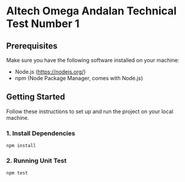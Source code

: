 # Altech Omega Andalan Technical Test Number 1

## Prerequisites

Make sure you have the following software installed on your machine:

- Node.js (https://nodejs.org/)
- npm (Node Package Manager, comes with Node.js)

## Getting Started

Follow these instructions to set up and run the project on your local machine.

### 1. Install Dependencies

`npm install`

### 2. Running Unit Test

`npm test`
